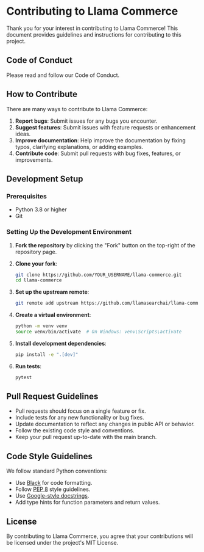# Contributing to Llama Commerce

Thank you for your interest in contributing to Llama Commerce! This document provides guidelines and instructions for contributing to this project.

## Code of Conduct

Please read and follow our Code of Conduct.

## How to Contribute

There are many ways to contribute to Llama Commerce:

1. **Report bugs**: Submit issues for any bugs you encounter.
2. **Suggest features**: Submit issues with feature requests or enhancement ideas.
3. **Improve documentation**: Help improve the documentation by fixing typos, clarifying explanations, or adding examples.
4. **Contribute code**: Submit pull requests with bug fixes, features, or improvements.

## Development Setup

### Prerequisites


- Python 3.8 or higher
- Git


### Setting Up the Development Environment

1. **Fork the repository** by clicking the "Fork" button on the top-right of the repository page.

2. **Clone your fork**:
   ```bash
   git clone https://github.com/YOUR_USERNAME/llama-commerce.git
   cd llama-commerce
   ```

3. **Set up the upstream remote**:
   ```bash
   git remote add upstream https://github.com/llamasearchai/llama-commerce.git
   ```


4. **Create a virtual environment**:
   ```bash
   python -m venv venv
   source venv/bin/activate  # On Windows: venv\Scripts\activate
   ```

5. **Install development dependencies**:
   ```bash
   pip install -e ".[dev]"
   ```

6. **Run tests**:
   ```bash
   pytest
   ```


## Pull Request Guidelines

- Pull requests should focus on a single feature or fix.
- Include tests for any new functionality or bug fixes.
- Update documentation to reflect any changes in public API or behavior.
- Follow the existing code style and conventions.
- Keep your pull request up-to-date with the main branch.

## Code Style Guidelines


We follow standard Python conventions:

- Use [Black](https://black.readthedocs.io/) for code formatting.
- Follow [PEP 8](https://www.python.org/dev/peps/pep-0008/) style guidelines.
- Use [Google-style docstrings](https://sphinxcontrib-napoleon.readthedocs.io/en/latest/example_google.html).
- Add type hints for function parameters and return values.


## License

By contributing to Llama Commerce, you agree that your contributions will be licensed under the project's MIT License.

